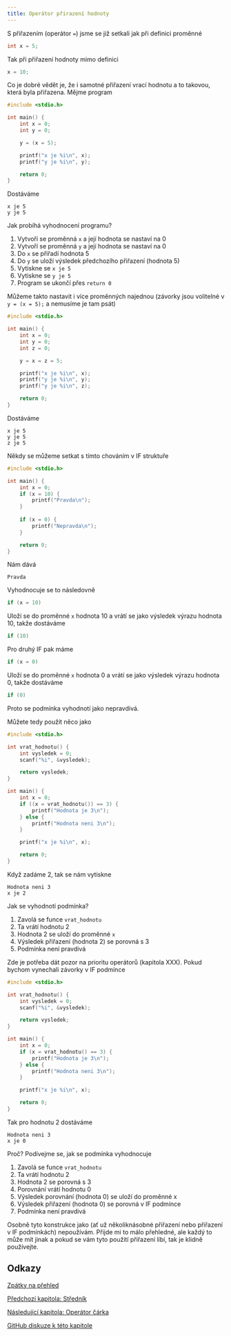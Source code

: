 ```yaml
---
title: Operátor přirazení hodnoty
---
```


S přiřazením (operátor `=`) jsme se již setkali jak při definici proměnné

```c
int x = 5;
```

Tak při přiřazení hodnoty mimo definici

```c
x = 10;
```

Co je dobré vědět je, že i samotné přiřazení vrací hodnotu a to takovou, která byla přiřazena. Mějme program

```c
#include <stdio.h>

int main() {
    int x = 0;
    int y = 0;

    y = (x = 5);

    printf("x je %i\n", x);
    printf("y je %i\n", y);

    return 0;
}
```

Dostáváme

```
x je 5
y je 5
```

Jak probíhá vyhodnocení programu?

1. Vytvoří se proměnná `x` a její hodnota se nastaví na 0
1. Vytvoří se proměnná `y` a její hodnota se nastaví na 0
1. Do `x` se přiřadí hodnota 5
1. Do `y` se uloží výsledek předchozího přiřazení (hodnota 5)
1. Vytiskne se `x je 5`
1. Vytiskne se `y je 5`
1. Program se ukončí přes `return 0`

Můžeme takto nastavit i více proměnných najednou (závorky jsou volitelné v `y = (x = 5);` a nemusíme je tam psát)

```c
#include <stdio.h>

int main() {
    int x = 0;
    int y = 0;
    int z = 0;

    y = x = z = 5;

    printf("x je %i\n", x);
    printf("y je %i\n", y);
    printf("y je %i\n", z);

    return 0;
}
```

Dostáváme

```
x je 5
y je 5
z je 5
```


Někdy se můžeme setkat s tímto chováním v IF struktuře


```c
#include <stdio.h>

int main() {
    int x = 0;
    if (x = 10) {
        printf("Pravda\n");
    }
    
    if (x = 0) {
        printf("Nepravda\n");
    }

    return 0;
}
```

Nám dává 
```
Pravda
```
Vyhodnocuje se to následovně
```c
if (x = 10)
```
Uloží se do proměnné `x` hodnota 10 a vrátí se jako výsledek výrazu hodnota 10, takže dostáváme

```c
if (10)
```

Pro druhý IF pak máme

```c
if (x = 0)
```
Uloží se do proměnné `x` hodnota 0 a vrátí se jako výsledek výrazu hodnota 0, takže dostáváme

```c
if (0)
```
Proto se podmínka vyhodnotí jako nepravdivá.

Můžete tedy použít něco jako

```c
#include <stdio.h>

int vrat_hodnotu() {
    int vysledek = 0;
    scanf("%i", &vysledek);

    return vysledek;
}

int main() {
    int x = 0;
    if ((x = vrat_hodnotu()) == 3) {
        printf("Hodnota je 3\n");
    } else {
        printf("Hodnota neni 3\n");
    }

    printf("x je %i\n", x);

    return 0;
}
```

Když zadáme 2, tak se nám vytiskne 

```
Hodnota neni 3
x je 2
```

Jak se vyhodnotí podmínka?
1. Zavolá se funce `vrat_hodnotu`
1. Ta vrátí hodnotu 2
1. Hodnota 2 se uloží do proměnné `x`
1. Výsledek přiřazení (hodnota 2) se porovná s 3
1. Podmínka není pravdivá

Zde je potřeba dát pozor na prioritu operátorů (kapitola XXX). Pokud bychom vynechali závorky v IF podmínce

```c
#include <stdio.h>

int vrat_hodnotu() {
    int vysledek = 0;
    scanf("%i", &vysledek);

    return vysledek;
}

int main() {
    int x = 0;
    if (x = vrat_hodnotu() == 3) {
        printf("Hodnota je 3\n");
    } else {
        printf("Hodnota neni 3\n");
    }

    printf("x je %i\n", x);

    return 0;
}
```
Tak pro hodnotu 2 dostáváme
```
Hodnota neni 3
x je 0
```

Proč? Podívejme se, jak se podmínka vyhodnocuje

1. Zavolá se funce `vrat_hodnotu`
1. Ta vrátí hodnotu 2
1. Hodnota 2 se porovná s 3
1. Porovnání vrátí hodnotu 0
1. Výsledek porovnání (hodnota 0) se uloží do proměnné x
1. Výsledek přiřazení (hodnota 0) se porovná v IF podmínce
1. Podmínka není pravdivá


Osobně tyto konstrukce jako (ať už několiknásobné přiřazení nebo přiřazení v IF podmínkách) nepoužívám. Přijde mi to málo přehledné, ale každý to může mít jinak a pokud se vám tyto použití přiřazení líbí, tak je klidně používejte.

## Odkazy
[Zpátky na přehled](./index.md)

[Předchozí kapitola: Středník](./volitelne-strednik.md)

[Následující kapitola: Operátor čárka](./volitelne-carka.md)

[GitHub diskuze k této kapitole](https://github.com/tomasbruckner/c_lectures/discussions/46)

